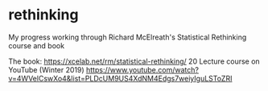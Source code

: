 # rethinking
My progress working through Richard McElreath's Statistical Rethinking course and book

The book: https://xcelab.net/rm/statistical-rethinking/
20 Lecture course on YouTube (Winter 2019) https://www.youtube.com/watch?v=4WVelCswXo4&list=PLDcUM9US4XdNM4Edgs7weiyIguLSToZRI
